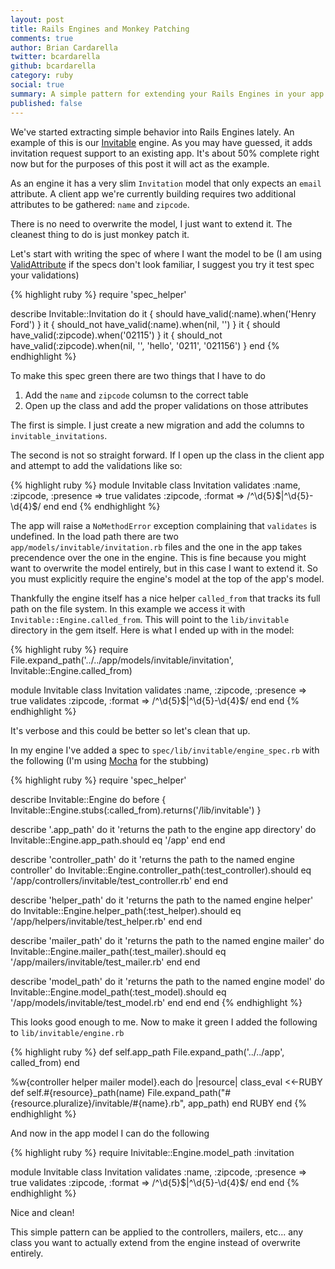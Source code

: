 ```yaml
---
layout: post
title: Rails Engines and Monkey Patching
comments: true
author: Brian Cardarella
twitter: bcardarella
github: bcardarella
category: ruby
social: true
summary: A simple pattern for extending your Rails Engines in your app
published: false
---
```


We've started extracting simple behavior into Rails Engines lately. An
example of this is our
[Invitable](https://github.com/dockyard/invitable) engine. As you may
have guessed, it adds invitation request support to an existing app.
It's about 50% complete right now but for the purposes of this post it
will act as the example.

As an engine it has a very slim `Invitation` model that only
expects an `email` attribute. A client app we're currently
building requires two additional attributes to be gathered: `name` and `zipcode`.

There is no need to overwrite the model, I just want to extend it. The cleanest 
thing to do is just monkey patch it.

Let's start with writing the spec of where I want the model to be (I am
using [ValidAttribute](https://github.com/bcardarella/valid_attribute) if
the specs don't look familiar, I suggest you try it test spec your
validations)

{% highlight ruby %}
require 'spec_helper'

describe Invitable::Invitation do
  it { should     have_valid(:name).when('Henry Ford') }
  it { should_not have_valid(:name).when(nil, '') }
  it { should     have_valid(:zipcode).when('02115') }
  it { should_not have_valid(:zipcode).when(nil, '', 'hello', '0211', '021156') }
end
{% endhighlight %}

To make this spec green there are two things that I have to do

1. Add the `name` and `zipcode` columsn to the correct table
2. Open up the class and add the proper validations on those attributes

The first is simple. I just create a new migration and add the columns
to `invitable_invitations`.

The second is not so straight forward. If I open up the class in the client app and
attempt to add the validations like so:

{% highlight ruby %}
module Invitable
  class Invitation
    validates :name, :zipcode, :presence => true
    validates :zipcode, :format => /^\d{5}$|^\d{5}-\d{4}$/
  end
end
{% endhighlight %}

The app will raise a `NoMethodError` exception complaining that
`validates` is undefined. In the load path there are two
`app/models/invitable/invitation.rb` files and the one in the app takes precendence
over the one in the engine. This is fine because you might want to
overwrite the model entirely, but in this case I want to extend it. So
you must explicitly require the engine's model at the top of the app's model.

Thankfully the engine itself has a nice helper `called_from` that tracks its full path
on the file system. In this example we access it with
`Invitable::Engine.called_from`. This will point to the `lib/invitable` directory
in the gem itself. Here is what I ended up with in the model:

{% highlight ruby %}
require File.expand_path('../../app/models/invitable/invitation', Invitable::Engine.called_from)

module Invitable
  class Invitation
    validates :name, :zipcode, :presence => true
    validates :zipcode, :format => /^\d{5}$|^\d{5}-\d{4}$/
  end
end
{% endhighlight %}

It's verbose and this could be better so let's clean that up.

In my engine I've added a spec to `spec/lib/invitable/engine_spec.rb`
with the following (I'm using [Mocha](https://github.com/floehopper/mocha) for the stubbing)

{% highlight ruby %}
require 'spec_helper'

describe Invitable::Engine do
  before { Invitable::Engine.stubs(:called_from).returns('/lib/invitable') }

  describe '.app_path' do
    it 'returns the path to the engine app directory' do
      Invitable::Engine.app_path.should eq '/app'
    end
  end

  describe 'controller_path' do
    it 'returns the path to the named engine controller' do
      Invitable::Engine.controller_path(:test_controller).should eq '/app/controllers/invitable/test_controller.rb'
    end
  end

  describe 'helper_path' do
    it 'returns the path to the named engine helper' do
      Invitable::Engine.helper_path(:test_helper).should eq '/app/helpers/invitable/test_helper.rb'
    end
  end

  describe 'mailer_path' do
    it 'returns the path to the named engine mailer' do
      Invitable::Engine.mailer_path(:test_mailer).should eq '/app/mailers/invitable/test_mailer.rb'
    end
  end

  describe 'model_path' do
    it 'returns the path to the named engine model' do
      Invitable::Engine.model_path(:test_model).should eq '/app/models/invitable/test_model.rb'
    end
  end
end
{% endhighlight %}

This looks good enough to me. Now to make it green I added the following
to `lib/invitable/engine.rb`

{% highlight ruby %}
def self.app_path
  File.expand_path('../../app', called_from)
end

%w{controller helper mailer model}.each do |resource|
  class_eval <<-RUBY
    def self.#{resource}_path(name)
      File.expand_path("#{resource.pluralize}/invitable/\#{name}.rb", app_path)
    end
  RUBY
end
{% endhighlight %}

And now in the app model I can do the following

{% highlight ruby %}
require Inivitable::Engine.model_path :invitation

module Invitable
  class Invitation
    validates :name, :zipcode, :presence => true
    validates :zipcode, :format => /^\d{5}$|^\d{5}-\d{4}$/
  end
end
{% endhighlight %}

Nice and clean!

This simple pattern can be applied to the controllers, mailers, etc... any class you want to actually
extend from the engine instead of overwrite entirely.
